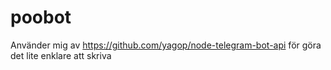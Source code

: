 # poobot

Använder mig av https://github.com/yagop/node-telegram-bot-api för göra det lite enklare att skriva
